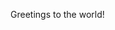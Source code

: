 Greetings to the world!

<!--
**VaniStark/VaniStark** is a ✨ _special_ ✨ repository because its `README.md` (this file) appears on your GitHub profile.

Here are some ideas to get you started:

- 🔭 I’m currently working on an SAAS business
- 🌱 I’m currently learning python 
- 👯 I’m looking to collaborate on any AI related projects
- 🤔 I’m looking for help with my SAAS model
- 💬 Ask me about anything related to my projects
- 📫 How to reach me: VaniSingh3000@gmail.com
- 😄 Pronouns: she/her
- ⚡ Fun fact: I am a space enthusisast and I love Iron man

-->
